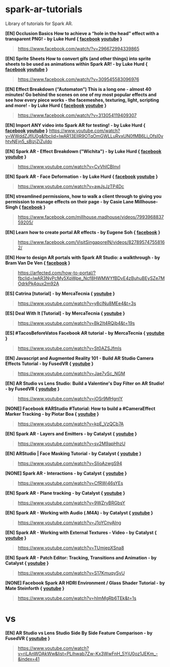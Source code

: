# spark-ar-tutorials
Library of tutorials for Spark AR.

**[EN] Occlusion Basics How to achieve a “hole in the head” effect with a transparent PNG! - by Luke Hurd { [facebook](https://www.facebook.com/lukejhurd/) [youtube](https://www.youtube.com/channel/UCO6QRYjZfbYcdwwHv5vmf3Q) }**
>https://www.facebook.com/watch/?v=296672994339865

**[EN] Sprite Sheets How to convert gifs (and other things) into sprite sheets to be used as animations within Spark AR! - by Luke Hurd { [facebook](https://www.facebook.com/lukejhurd/) [youtube](https://www.youtube.com/channel/UCO6QRYjZfbYcdwwHv5vmf3Q) }**
>https://www.facebook.com/watch/?v=309545583096976

**[EN] Effect Breakdown (“Automaton”) This is a long one - almost 40 minutes! Go behind the scenes on one of my most popular effects and see how every piece works - the facemeshes, texturing, light, scripting and more! - by Luke Hurd { [facebook](https://www.facebook.com/lukejhurd/) [youtube](https://www.youtube.com/channel/UCO6QRYjZfbYcdwwHv5vmf3Q) }**
>https://www.facebook.com/watch/?v=313054119409307

**[EN] Import ANY video into Spark AR for testing! - by Luke Hurd { [facebook](https://www.facebook.com/lukejhurd/) [youtube](https://www.youtube.com/channel/UCO6QRYjZfbYcdwwHv5vmf3Q) }**
https://www.youtube.com/watch?v=WWddZJflU0g&fbclid=IwAR13EIlR9OTqOmGWLLuRvxUN0fMB6Li_OfsI0vhtvNEjn5_sBizjZiZuIdo

**[EN] Spark AR - Effect Breakdown ("Wichita") - by Luke Hurd { [facebook](https://www.facebook.com/lukejhurd/) [youtube](https://www.youtube.com/channel/UCO6QRYjZfbYcdwwHv5vmf3Q) }**
>https://www.youtube.com/watch?v=CvVhlCBInvI

**[EN] Spark AR - Face Deformation - by Luke Hurd { [facebook](https://www.facebook.com/lukejhurd/) [youtube](https://www.youtube.com/channel/UCO6QRYjZfbYcdwwHv5vmf3Q) }**
>https://www.youtube.com/watch?v=awJsJzTP4Dc

**[EN] streamlined permissions, how to walk a client through to giving you permission to manage effects on their page - by ‎Casie Lane Millhouse-Singh‎ { [facebook](https://www.facebook.com/millhouse.madhouse) }**
>https://www.facebook.com/millhouse.madhouse/videos/799396883759205/

**[EN] Learn how to create portal AR effects - by Eugene Soh { [facebook](https://www.facebook.com/EugeneSoh) }**
>https://www.facebook.com/VisitSingaporeIN/videos/827895747558162/

**[EN] How to design AR portals with Spark AR Studio: a walkthrough - by Bram Van De Ven { [facebook](https://www.facebook.com/vandevenbram) }**
>https://arfected.com/how-to-portal/?fbclid=IwAR3NyPcMy5XpWpe_Ncf8HWMWYfBDvE4zBuhuBEySZe7MOdrkPk4qux2m92A

**[ES] Catrina [tutorial] - by MercaTecnia { [youtube](https://www.youtube.com/channel/UCA2Um04KZBuwieSPcNWA6IA) }**
>https://www.youtube.com/watch?v=y8clNu8MEe4&t=3s

**[ES] Deal With It [Tutorial] - by MercaTecnia { [youtube](https://www.youtube.com/channel/UCA2Um04KZBuwieSPcNWA6IA) }**
>https://www.youtube.com/watch?v=Bk2It4RQjb4&t=19s

**[ES] #TacosBeforeVatos Facebook AR tutorial - by MercaTecnia { [youtube](https://www.youtube.com/channel/UCA2Um04KZBuwieSPcNWA6IA) }**
>https://www.youtube.com/watch?v=St0AZSJfmls

**[EN] Javascript and Augmented Reality 101 - Build AR Studio Camera Effects Tutorial - by FusedVR  { [youtube](https://www.youtube.com/channel/UCLO98KHpNx6JwsdnH04l9yQ) }**
>https://www.youtube.com/watch?v=Jae7vSc_NGM

**[EN] AR Studio vs Lens Studio: Build a Valentine's Day Filter on AR Studio! - by FusedVR { [youtube](https://www.youtube.com/channel/UCLO98KHpNx6JwsdnH04l9yQ) }**
>https://www.youtube.com/watch?v=iOSr9MHgnlY

**[NONE] Facebook #ARStudio #Tutorial: How to build a #CameraEffect Marker Tracking - by Piotar Boa { [youtube](https://www.youtube.com/channel/UCrHxwdJ7qbLrV2IoKhZFLvA) }**
>https://www.youtube.com/watch?v=kpE_VzQCb7A

**[EN] Spark AR - Layers and Emitters - by Catalyst { [youtube](https://www.youtube.com/channel/UC3zmATtNhDuYOketH1zF5sw) }**
>https://www.youtube.com/watch?v=sv2M9apHhzU

**[EN] ARStudio | Face Masking Tutorial - by Catalyst { [youtube](https://www.youtube.com/channel/UC3zmATtNhDuYOketH1zF5sw) }**
>https://www.youtube.com/watch?v=SIioAzwgS94

**[NONE] Spark AR - Interactions - by Catalyst { [youtube](https://www.youtube.com/channel/UC3zmATtNhDuYOketH1zF5sw) }**
>https://www.youtube.com/watch?v=CfRWj46sYEs

**[EN] Spark AR - Plane tracking - by Catalyst { [youtube](https://www.youtube.com/channel/UC3zmATtNhDuYOketH1zF5sw) }**
>https://www.youtube.com/watch?v=9WZryBRGbsY

**[EN] Spark AR - Working with Audio (.M4A) - by Catalyst { [youtube](https://www.youtube.com/channel/UC3zmATtNhDuYOketH1zF5sw) }**
>https://www.youtube.com/watch?v=J1oYCnyAlng

**[EN] Spark AR - Working with External Textures - Video - by Catalyst { [youtube](https://www.youtube.com/channel/UC3zmATtNhDuYOketH1zF5sw) }**
>https://www.youtube.com/watch?v=TUmjepXSna8

**[EN] Spark AR - Patch Editor: Tracking, Transitions and Animation - by Catalyst { [youtube](https://www.youtube.com/channel/UC3zmATtNhDuYOketH1zF5sw) }**
>https://www.youtube.com/watch?v=S17KmuqySyU

**[NONE] Facebook Spark AR HDRI Environment / Glass Shader Tutorial - by Mate Steinforth { [youtube](https://www.youtube.com/channel/UC_UWZmb_sTIa4LsQKAvNTQw) }**
>https://www.youtube.com/watch?v=hImMgRb6TEk&t=1s

# vs

**[EN] AR Studio vs Lens Studio Side By Side Feature Comparison - by FusedVR { [youtube](https://www.youtube.com/channel/UCLO98KHpNx6JwsdnH04l9yQ) }**
>https://www.youtube.com/watch?v=riLAnWOAkWw&list=PLihwab7Zw-Kx3WwFnH_5YjU0oz1JEKm_-&index=41
